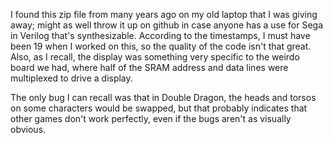 I found this zip file from many years ago on my old laptop that I was giving away; might as well throw it up on github in case anyone has a use for Sega in Verilog that's synthesizable. According to the timestamps, I must have been 19 when I worked on this, so the quality of the code isn't that great. Also, as I recall, the display was something very specific to the weirdo board we had, where half of the SRAM address and data lines were multiplexed to drive a display.

The only bug I can recall was that in Double Dragon, the heads and torsos on some characters would be swapped, but that probably indicates that other games don't work perfectly, even if the bugs aren't as visually obvious.
